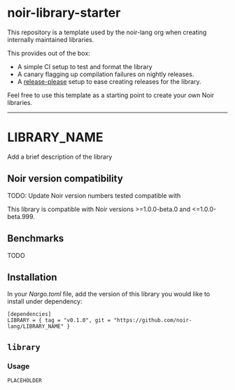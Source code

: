 # noir-library-starter

This repository is a template used by the noir-lang org when creating internally maintained libraries.

This provides out of the box:

- A simple CI setup to test and format the library
- A canary flagging up compilation failures on nightly releases.
- A [release-please](https://github.com/googleapis/release-please) setup to ease creating releases for the library.

Feel free to use this template as a starting point to create your own Noir libraries.

---

# LIBRARY_NAME

Add a brief description of the library

## Noir version compatibility

TODO: Update Noir version numbers tested compatible with

This library is compatible with Noir versions >=1.0.0-beta.0 and <=1.0.0-beta.999.

## Benchmarks

TODO


## Installation

In your _Nargo.toml_ file, add the version of this library you would like to install under dependency:

```
[dependencies]
LIBRARY = { tag = "v0.1.0", git = "https://github.com/noir-lang/LIBRARY_NAME" }
```

## `library`

### Usage

`PLACEHOLDER`
